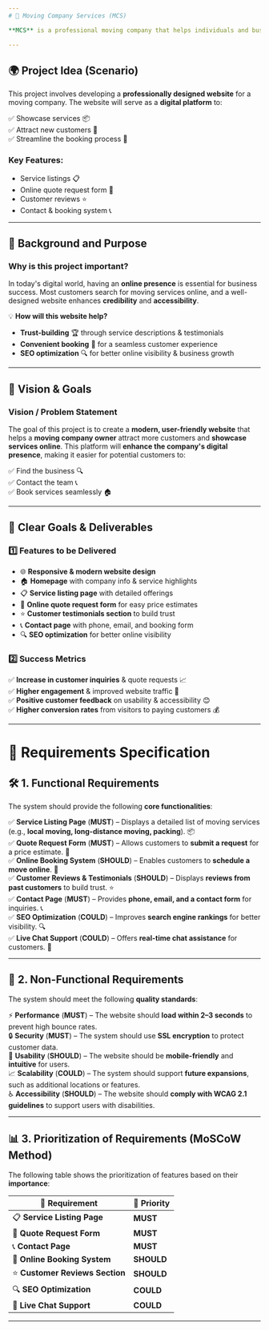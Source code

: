 ```yaml
---
# 🚛 Moving Company Services (MCS)  

**MCS** is a professional moving company that helps individuals and businesses relocate their belongings safely and efficiently. Whether it’s a local move or a long-distance relocation, **MCS** ensures a hassle-free experience with expert handling and reliable service.  

---
```


## 🌍 Project Idea (Scenario)  

This project involves developing a **professionally designed website** for a moving company. The website will serve as a **digital platform** to:  

✅ Showcase services 📦  
✅ Attract new customers 🎯  
✅ Streamline the booking process 📅  

### **Key Features**:  
- Service listings 📋  
- Online quote request form 📝  
- Customer reviews ⭐  
- Contact & booking system 📞  

---

## 🎯 Background and Purpose  

### **Why is this project important?**  
In today's digital world, having an **online presence** is essential for business success. Most customers search for moving services online, and a well-designed website enhances **credibility** and **accessibility**.  

💡 **How will this website help?**  
- **Trust-building** 🏆 through service descriptions & testimonials  
- **Convenient booking** 📅 for a seamless customer experience  
- **SEO optimization** 🔍 for better online visibility & business growth  

---

## 🚀 Vision & Goals  

### **Vision / Problem Statement**  
The goal of this project is to create a **modern, user-friendly website** that helps a **moving company owner** attract more customers and **showcase services online**. This platform will **enhance the company's digital presence**, making it easier for potential customers to:  

✅ Find the business 🔍  
✅ Contact the team 📞  
✅ Book services seamlessly 🏠  

---

## 📌 Clear Goals & Deliverables  

### **1️⃣ Features to be Delivered**  
- 🌐 **Responsive & modern website design**  
- 🏠 **Homepage** with company info & service highlights  
- 📋 **Service listing page** with detailed offerings  
- 📝 **Online quote request form** for easy price estimates  
- ⭐ **Customer testimonials section** to build trust  
- 📞 **Contact page** with phone, email, and booking form  
- 🔍 **SEO optimization** for better online visibility  

### **2️⃣ Success Metrics**  
✅ **Increase in customer inquiries** & quote requests 📈  
✅ **Higher engagement** & improved website traffic 🚀  
✅ **Positive customer feedback** on usability & accessibility 😊  
✅ **Higher conversion rates** from visitors to paying customers 💰  

---

# 📌 Requirements Specification  

## 🛠️ **1. Functional Requirements**  

The system should provide the following **core functionalities**:  

✅ **Service Listing Page** (**MUST**) – Displays a detailed list of moving services (e.g., **local moving, long-distance moving, packing**). 📦  
✅ **Quote Request Form** (**MUST**) – Allows customers to **submit a request** for a price estimate. 📝  
✅ **Online Booking System** (**SHOULD**) – Enables customers to **schedule a move online**. 📅  
✅ **Customer Reviews & Testimonials** (**SHOULD**) – Displays **reviews from past customers** to build trust. ⭐  
✅ **Contact Page** (**MUST**) – Provides **phone, email, and a contact form** for inquiries. 📞  
✅ **SEO Optimization** (**COULD**) – Improves **search engine rankings** for better visibility. 🔍  
✅ **Live Chat Support** (**COULD**) – Offers **real-time chat assistance** for customers. 💬  

---

## 🔐 **2. Non-Functional Requirements**  

The system should meet the following **quality standards**:  

⚡ **Performance** (**MUST**) – The website should **load within 2–3 seconds** to prevent high bounce rates.  
🔒 **Security** (**MUST**) – The system should use **SSL encryption** to protect customer data.  
📱 **Usability** (**SHOULD**) – The website should be **mobile-friendly** and **intuitive** for users.  
📈 **Scalability** (**COULD**) – The system should support **future expansions**, such as additional locations or features.  
♿ **Accessibility** (**SHOULD**) – The website should **comply with WCAG 2.1 guidelines** to support users with disabilities.  

---

## 📊 **3. Prioritization of Requirements (MoSCoW Method)**  

The following table shows the prioritization of features based on their **importance**:  

| 🚀 **Requirement** | 🎯 **Priority** |  
|--------------------|---------------|  
| 📋 **Service Listing Page** | **MUST** |  
| 📝 **Quote Request Form** | **MUST** |  
| 📞 **Contact Page** | **MUST** |  
| 📅 **Online Booking System** | **SHOULD** |  
| ⭐ **Customer Reviews Section** | **SHOULD** |  
| 🔍 **SEO Optimization** | **COULD** |  
| 💬 **Live Chat Support** | **COULD** |  

---


 
 
 
